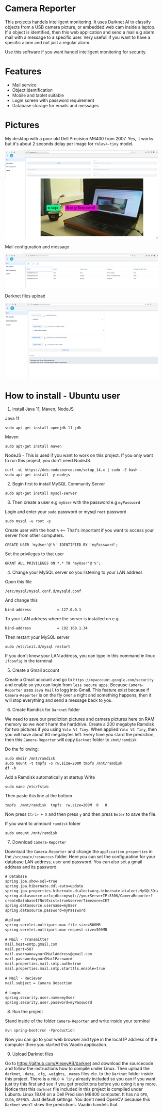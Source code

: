 # Camera Reporter

This projects handels intelligent monitoring. It uses Darknet AI to classify objects from a USB camera picture, or embedded web cam inside a laptop.
If a object is identified, then this web application and send a mail e.g alarm mail with a message to a specific user. Very usefull if you want to have 
a specific alarm and not just a regular alarm. 

Use this software if you want handel intelligent monitoring for security.

# Features

- Mail service
- Object identification
- Mobile and tablet suitable
- Login screen with password requirement
- Database storage for emails and messages

# Pictures

My desktop with a poor old Dell Precision M6400 from 2007. Yes, it works but it's about 2 seconds delay per image for `Yolov4-tiny` model.

![a](https://raw.githubusercontent.com/DanielMartensson/Camera-Reporter/master/Pictures/Screenshot.png)


Mail configuration and message

![a](https://raw.githubusercontent.com/DanielMartensson/Camera-Reporter/master/Pictures/MailConfig.png)

Darknet files upload

![a](https://raw.githubusercontent.com/DanielMartensson/Camera-Reporter/master/Pictures/DarknetUpload.png)

# How to install - Ubuntu user

1. Install Java 11, Maven, NodeJS

Java 11
```
sudo apt-get install openjdk-11-jdk
```

Maven
```
sudo apt-get install maven
```

NodeJS - This is used if you want to work on this project. If you only want to run this project, you don't need NodeJS.
```
curl -sL https://deb.nodesource.com/setup_14.x | sudo -E bash -
sudo apt-get install -y nodejs
```

2. Begin first to install MySQL Community Server

```
sudo apt-get install mysql-server
```


3. Then create a user e.g `myUser` with the password e.g `myPassword`

Login and enter your `sudo` password or mysql `root` password
```
sudo mysql -u root -p
```

Create user with the host `%` <-- That's important if you want to access your server from other computers.
```
CREATE USER 'myUser'@'%' IDENTIFIED BY 'myPassword';
```

Set the privileges to that user
```
GRANT ALL PRIVILEGES ON *.* TO 'myUser'@'%';
```

4. Change your MySQL server so you listening to your LAN address

Open this file
```
/etc/mysql/mysql.conf.d/mysqld.conf
```

And change this
```
bind-address            = 127.0.0.1
```

To your LAN address where the server is installed on e.g
```
bind-address            = 192.168.1.34
```

Then restart your MySQL server
```
sudo /etc/init.d/mysql restart
```

If you don't know your LAN address, you can type in this command in linux `ifconfig` in the terminal

5. Create a Gmail account

Create a Gmail account and go to `https://myaccount.google.com/security` and enable so you can login from `less secure apps`.
Because `Camera-Reporter` uses `Java Mail` to logg into Gmail. This feature exist because if `Camera-Reporter` is on the fly over a
night and something happens, then it will stop everything and send a message back to you.


6. Create Ramdisk for `Darknet` folder

We need to save our prediction pictures and camera pictures here on RAM memory so we won't harm the harddrive.
Create a 200 megabyte Ramdisk for two pictures if you using `Yolo V4 Tiny`. When applied `Yolo V4 Tiny`, then you will have about 80 megabytes left.
Every time you stard the prediction, then this `Camera-Reporter` will copy `Darknet` folder to `/mnt/ramdisk`

Do the following:
```
sudo mkdir /mnt/ramdisk
sudo mount -t tmpfs -o rw,size=200M tmpfs /mnt/ramdisk
df -h
```
Add a Ramdisk automatically at startup
Write
```
sudo nano /etc/fstab
```

Then paste this line at the bottom
```
tmpfs  /mnt/ramdisk  tmpfs  rw,size=200M  0   0
```

Now press `Ctrl> + X` and then press `y` and then press `Enter` to save the file.

If you want to unmount `ramdisk` folder

```
sudo umount /mnt/ramdisk
```

7. Download `Camera-Reporter`

Download the `Camera-Reporter` and change the `application.properties` in the `/src/main/resources` folder.
Here you can set the configuration for your database LAN address, user and password. You can also set a gmail address and its
password. 

```
# Database
spring.jpa.show-sql=true
spring.jpa.hibernate.ddl-auto=update
spring.jpa.properties.hibernate.dialect=org.hibernate.dialect.MySQL5Dialect
spring.datasource.url=jdbc:mysql://yourServerIP:3306/CameraReporter?createDatabaseIfNotExist=true&serverTimezone=CET
spring.datasource.username=myUser
spring.datasource.password=myPassword

#Upload
spring.servlet.multipart.max-file-size=500MB
spring.servlet.multipart.max-request-size=500MB

# Mail - Transmitter
mail.host=smtp.gmail.com
mail.port=587
mail.username=yourGMailAddress@gmail.com
mail.password=yourGMailPassword
mail.properties.mail.smtp.auth=true
mail.properties.mail.smtp.starttls.enable=true

# Mail - Reciever
mail.subject = Camera Detection

# Login
spring.security.user.name=myUser
spring.security.user.password=myPassword
```

8. Run the project

Stand inside of the folder `Camera-Reporter` and write inside your terminal
```
mvn spring-boot:run -Pproduction
```
Now you can go to your web browser and type in the local IP address of the computer there you started this Vaadin application.

9. Upload Darknet files

Go to https://github.com/AlexeyAB/darknet and download the sourcecode and follow the instructions how to compile under Linux. Then upload the `darknet`, `.data`, `.cfg`, `.weights`, `.names` files etc. to the `Darknet` folder inside this project. 
There is a `YOLO 4 Tiny` already included so you can if you want just try this first and see if you get predictions before you doing it any more.
Notice that this `darknet` file included in this project is compiled under Lubuntu Linux 18.04 on a Dell Precision M6400 computer. It has no `GPU`, `CUDA`, `OPENCV`. Just default settings. You don't need OpenCV because this `Darknet` won't show the predictions.
Vaadin handels that.
